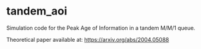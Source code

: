 # tandem_aoi
Simulation code for the Peak Age of Information in a tandem M/M/1 queue.

Theoretical paper available at:
https://arxiv.org/abs/2004.05088
